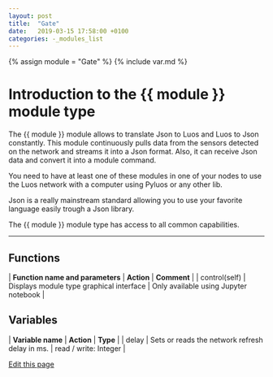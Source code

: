 ```yaml
---
layout: post
title:  "Gate"
date:   2019-03-15 17:58:00 +0100
categories: -_modules_list
---
```

{% assign module = "Gate" %}
{% include var.md %}

# Introduction to the {{ module }} module type

The {{ module }} module allows to translate Json to Luos and Luos to Json constantly. This module continuously pulls data from the sensors detected on the network and streams it into a Json format. Also, it can receive Json data and convert it into a module command.

You need to have at least one of these modules in one of your nodes to use the Luos network with a computer using Pyluos or any other lib.

Json is a really mainstream standard allowing you to use your favorite language easily trough a Json library.

The {{ module }} module type has access to all common capabilities.

----

## Functions

| **Function name and parameters** | **Action** | **Comment** |
| control(self) | Displays module type graphical interface | Only available using Jupyter notebook |

## Variables

| **Variable name** | **Action** | **Type** |
| delay | Sets or reads the network refresh delay in ms. | read / write: Integer |

<div class="cust_edit_page"><a href="https://{{gh_path}}{{modules_path}}/gate.md">Edit this page</a></div>
